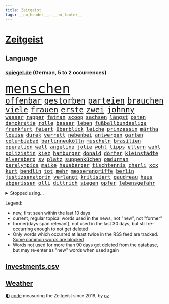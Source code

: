 ```yaml
---
title: Zeitgeist
tags: __no_header__, __no_footer__
---
```


# [Zeitgeist](https://oliz.io/zeitgeist/)

## Language

<h3><a href="https://www.spiegel.de" target="_blank">spiegel.de</a> (German, 5 to 2 occurrences)</h3>
<p style="font-family:monospace">
<span style="font-size:32pt"><a href="news_links.html#menschen" class="current">menschen</a></span>
<br>
<span style="font-size:18pt"><a href="news_links.html#offenbar" class="current">offenbar</a></span>
<span style="font-size:18pt"><a href="news_links.html#gestorben" class="current">gestorben</a></span>
<span style="font-size:18pt"><a href="news_links.html#parteien" class="current">parteien</a></span>
<span style="font-size:18pt"><a href="news_links.html#brauchen" class="current">brauchen</a></span>
<span style="font-size:18pt"><a href="news_links.html#viele" class="current">viele</a></span>
<span style="font-size:18pt"><a href="news_links.html#frauen" class="current">frauen</a></span>
<span style="font-size:18pt"><a href="news_links.html#erste" class="current">erste</a></span>
<span style="font-size:18pt"><a href="news_links.html#zwei" class="current">zwei</a></span>
<span style="font-size:18pt"><a href="news_links.html#johnny" class="current">johnny</a></span>
<br>
<span style="font-size:12pt"><a href="news_links.html#wasser" class="current">wasser</a></span>
<span style="font-size:12pt"><a href="news_links.html#rapper" class="current">rapper</a></span>
<span style="font-size:12pt"><a href="news_links.html#fatman" class="new">fatman</a></span>
<span style="font-size:12pt"><a href="news_links.html#scoop" class="new">scoop</a></span>
<span style="font-size:12pt"><a href="news_links.html#sachsen" class="current">sachsen</a></span>
<span style="font-size:12pt"><a href="news_links.html#längst" class="current">längst</a></span>
<span style="font-size:12pt"><a href="news_links.html#osten" class="current">osten</a></span>
<span style="font-size:12pt"><a href="news_links.html#demokratie" class="current">demokratie</a></span>
<span style="font-size:12pt"><a href="news_links.html#rolle" class="current">rolle</a></span>
<span style="font-size:12pt"><a href="news_links.html#besser" class="current">besser</a></span>
<span style="font-size:12pt"><a href="news_links.html#leben" class="current">leben</a></span>
<span style="font-size:12pt"><a href="news_links.html#fußballbundesliga" class="current">fußballbundesliga</a></span>
<span style="font-size:12pt"><a href="news_links.html#frankfurt" class="current">frankfurt</a></span>
<span style="font-size:12pt"><a href="news_links.html#feiert" class="current">feiert</a></span>
<span style="font-size:12pt"><a href="news_links.html#überblick" class="current">überblick</a></span>
<span style="font-size:12pt"><a href="news_links.html#leiche" class="current">leiche</a></span>
<span style="font-size:12pt"><a href="news_links.html#prinzessin" class="current">prinzessin</a></span>
<span style="font-size:12pt"><a href="news_links.html#märtha" class="new">märtha</a></span>
<span style="font-size:12pt"><a href="news_links.html#louise" class="new">louise</a></span>
<span style="font-size:12pt"><a href="news_links.html#durek" class="new">durek</a></span>
<span style="font-size:12pt"><a href="news_links.html#verrett" class="new">verrett</a></span>
<span style="font-size:12pt"><a href="news_links.html#nebenbei" class="current">nebenbei</a></span>
<span style="font-size:12pt"><a href="news_links.html#antwerpen" class="current">antwerpen</a></span>
<span style="font-size:12pt"><a href="news_links.html#garten" class="current">garten</a></span>
<span style="font-size:12pt"><a href="news_links.html#columbiabad" class="new">columbiabad</a></span>
<span style="font-size:12pt"><a href="news_links.html#berlinneukölln" class="new">berlinneukölln</a></span>
<span style="font-size:12pt"><a href="news_links.html#muscheln" class="current">muscheln</a></span>
<span style="font-size:12pt"><a href="news_links.html#brasilien" class="current">brasilien</a></span>
<span style="font-size:12pt"><a href="news_links.html#operation" class="current">operation</a></span>
<span style="font-size:12pt"><a href="news_links.html#welt" class="current">welt</a></span>
<span style="font-size:12pt"><a href="news_links.html#angelina" class="current">angelina</a></span>
<span style="font-size:12pt"><a href="news_links.html#jolie" class="current">jolie</a></span>
<span style="font-size:12pt"><a href="news_links.html#wohl" class="current">wohl</a></span>
<span style="font-size:12pt"><a href="news_links.html#tipps" class="current">tipps</a></span>
<span style="font-size:12pt"><a href="news_links.html#eltern" class="current">eltern</a></span>
<span style="font-size:12pt"><a href="news_links.html#wahl" class="current">wahl</a></span>
<span style="font-size:12pt"><a href="news_links.html#polizistin" class="current">polizistin</a></span>
<span style="font-size:12pt"><a href="news_links.html#kiez" class="new">kiez</a></span>
<span style="font-size:12pt"><a href="news_links.html#hamburger" class="current">hamburger</a></span>
<span style="font-size:12pt"><a href="news_links.html#donald" class="current">donald</a></span>
<span style="font-size:12pt"><a href="news_links.html#dörfer" class="current">dörfer</a></span>
<span style="font-size:12pt"><a href="news_links.html#kleinstädte" class="new">kleinstädte</a></span>
<span style="font-size:12pt"><a href="news_links.html#elversberg" class="new">elversberg</a></span>
<span style="font-size:12pt"><a href="news_links.html#sv" class="current">sv</a></span>
<span style="font-size:12pt"><a href="news_links.html#platz" class="current">platz</a></span>
<span style="font-size:12pt"><a href="news_links.html#suppenküchen" class="new">suppenküchen</a></span>
<span style="font-size:12pt"><a href="news_links.html#omdurman" class="new">omdurman</a></span>
<span style="font-size:12pt"><a href="news_links.html#paralympics" class="current">paralympics</a></span>
<span style="font-size:12pt"><a href="news_links.html#maike" class="new">maike</a></span>
<span style="font-size:12pt"><a href="news_links.html#hausberger" class="new">hausberger</a></span>
<span style="font-size:12pt"><a href="news_links.html#tischtennis" class="current">tischtennis</a></span>
<span style="font-size:12pt"><a href="news_links.html#charli" class="current">charli</a></span>
<span style="font-size:12pt"><a href="news_links.html#xcx" class="current">xcx</a></span>
<span style="font-size:12pt"><a href="news_links.html#kurt" class="new">kurt</a></span>
<span style="font-size:12pt"><a href="news_links.html#bendlin" class="new">bendlin</a></span>
<span style="font-size:12pt"><a href="news_links.html#tot" class="current">tot</a></span>
<span style="font-size:12pt"><a href="news_links.html#mehr" class="current">mehr</a></span>
<span style="font-size:12pt"><a href="news_links.html#messerangriffe" class="current">messerangriffe</a></span>
<span style="font-size:12pt"><a href="news_links.html#berlin" class="current">berlin</a></span>
<span style="font-size:12pt"><a href="news_links.html#justizsenatorin" class="current">justizsenatorin</a></span>
<span style="font-size:12pt"><a href="news_links.html#verlangt" class="current">verlangt</a></span>
<span style="font-size:12pt"><a href="news_links.html#kritisiert" class="current">kritisiert</a></span>
<span style="font-size:12pt"><a href="news_links.html#gaudreau" class="new">gaudreau</a></span>
<span style="font-size:12pt"><a href="news_links.html#haus" class="current">haus</a></span>
<span style="font-size:12pt"><a href="news_links.html#abgerissen" class="current">abgerissen</a></span>
<span style="font-size:12pt"><a href="news_links.html#olli" class="new">olli</a></span>
<span style="font-size:12pt"><a href="news_links.html#dittrich" class="current">dittrich</a></span>
<span style="font-size:12pt"><a href="news_links.html#siegen" class="current">siegen</a></span>
<span style="font-size:12pt"><a href="news_links.html#opfer" class="current">opfer</a></span>
<span style="font-size:12pt"><a href="news_links.html#lebensgefahr" class="current">lebensgefahr</a></span>
</p>
<details>
<summary>Stopped using...</summary>
<p class="former" style="font-size:12pt">
pause(1410) 150(1409) ans(1408) doppelt(1408) entdeckte(1407) registriert(1407) weitergeht(1407) bayerns(1406) bekanntesten(1406) botschafter(1406) fbi(1406) golf(1406) meldete(1406) arbeitsplatz(1405) einiges(1405) freien(1405) mailand(1405) außerdem(1404) babys(1404) bank(1404) britischer(1404) körper(1404) oben(1404) schlug(1404) stärken(1404) jens(1403) künstler(1403) trauer(1403) beruf(1402) extreme(1402) jahrzehntelang(1402) material(1402) parteichef(1402) scheinen(1402) stefan(1402) verheerenden(1402) vermehrt(1402) beschließt(1401) einstellen(1401) erneute(1401) fahrer(1401) geklärt(1401) teilnehmer(1401) abgeordneten(1400) gereist(1400) gewerkschaft(1400) lehnen(1400) tests(1400) weltweiten(1400) einzug(1399) entlastet(1399) erinnerungen(1399) hölle(1399) profitiert(1399) prüfen(1399) stattfinden(1399) wichtiger(1399) bull(1398) möglichst(1398) radikale(1398) schadet(1398) stolz(1398) voran(1398) annalena(1397) belastet(1397) belgien(1397) langer(1397) nba(1397) problemen(1397) verkauf(1397) voraus(1397) vorsitzenden(1397) infektion(1396) verfügung(1396) deutlichen(1395) dezember(1395) ermöglichen(1395) gestrichen(1395) optimistisch(1395) persönlich(1395) kunst(1394) massive(1394) hürden(1393) wies(1393) kultur(1392) mitteln(1392) moskaus(1392) verbindung(1392) falschen(1391) langfristig(1391) licht(1391) berühmte(1390) stammt(1389) aktivistin(1388) kindes(1388) abgebrochen(1387) gemeinsame(1387) eklat(1386) claudia(1385) genauso(1385) pfund(1385) katholische(1384) pkw(1384) politikerin(1384) führenden(1382) gang(1382) zurückgegangen(1381) steffen(1380) drittel(1379) fortsetzung(1377) hunger(1377) spitzenreiter(1377) behalten(1376) öffentliche(1374) kräfte(1372) auseinandersetzung(1370) provoziert(1370) bangen(1368) aufgabe(1366) möglichkeiten(1365) erhebliche(1355) palästinenser(1355) ausgetragen(1349) marine(1343) heidelberg(1317) anna(1296) expräsidenten(1281) strecken(1239) investor(1234) verlag(1215) finanziert(1202) autoren(1129) kollision(1104) konzerns(1102) jahrzehnt(1091) übertragen(1083) teure(1076) schlafen(1075) tiger(1054) schulden(1048) vorfeld(1045) millionenhöhe(1043) ice(1041) stern(1030) wichtiges(1028) bekannteste(1006) ausgeben(1003) nutzung(999) meta(994) front(992) zufall(983) loch(980) krim(947) steffi(942) spielern(941) schwieriger(940) aufhören(913) betreibt(910) hochrangigen(883) kasse(882) patrick(873) links(872) angestellte(865) handys(856) antisemitische(844) großmutter(843) vermisster(838) unterlag(830) harter(827) el(825) gefällt(818) 79(808) konkurrenten(808) misshandelt(791) lena(779) wozu(779) rettungsaktion(768) streiks(737) professor(729) herunter(724) farben(715) verstöße(712) lettland(711) spionage(709) zurückkehren(706) kommunikation(704) nutzern(699) staatsmedien(686) gerecht(683) wählt(678) 300000(674) pjöngjang(672) razzien(670) kohl(663) forschung(661) general(652) heinrich(647) mitarbeitern(647) human(644) 500000(635) tabu(630) wechselte(623) gekostet(621) text(618) hürde(603) perfekten(602) jerusalem(600) heimische(597) rammt(594) fahnder(593) gegründet(593) vorstand(588) zufällig(585) solcher(582) perspektive(577) geldgeber(574) übungen(571) nordamerika(567) 52(565) rechtsaußen(556) kleinere(553) unruhe(551) 150000(547) europawahl(545) aktive(544) kaiser(537) uhren(537) hamilton(529) lewis(529) rivalen(528) gewartet(522) ferrari(512) errichten(508) angelegenheit(507) genaue(507) fluggesellschaften(500) kollidiert(496) halbiert(493) bekämpfung(489) gemälde(488) übergriff(488) helmut(484) gesundheitlichen(483) 8000(469) berühmtesten(463) überfahren(462) erheblich(460) höchststand(460) drang(456) umstieg(456) naturschutz(448) schockiert(445) vergleicht(444) staats(437) gestrandet(436) schlucht(429) renommierten(424) spahn(424) umzusetzen(420) 2013(418) greta(415) massiver(409) effizienter(399) geschlossene(399) verteuern(399) abu(397) bewerbungen(397) marokko(392) forschern(386) wmtitel(385) linnemann(383) mancher(383) geflohen(382) häfen(381) nächster(381) service(380) netanyahus(378) lady(373) ergebnissen(372) podium(371) südkoreanische(371) cannabislegalisierung(368) hilferuf(366) boykott(364) geschäftsleute(362) digitalen(360) ticketpreise(358) drogenboss(356) griffen(356) fraktion(355) konsequent(352) pannen(350) arena(349) ärgert(349) bedauert(348) unten(348) nachteile(344) vertreiben(343) weitet(340) neuauflage(338) stadtrat(335) weltmeistertitel(333) eingeschränkt(329) abgeschossen(328) überraschte(327) wagnerbrüder(325) rief(323) ai(322) nachbarland(319) gelobt(317) ukrainekriegs(317) baute(315) ausstellung(314) einlegen(310) popkultur(310) uskongress(310) 22jährige(309) lahmgelegt(309) continental(307) südchinesischen(306) wütend(304) gravierenden(302) absicht(300) unterscheidet(300) sicherheitsvorkehrungen(297) angegangen(295) kongress(295) betonte(294) 1100(291) beruhigen(291) damaskus(288) exchef(288) geborene(287) flugverkehr(286) führerscheinprüfung(286) geräumt(286) cottbus(285) enthält(284) solange(283) topmanager(278) raser(277) tories(277) rockband(276) stellten(276) arbeitsrecht(275) artikel(272) beyoncé(267) einschnitte(267) gewaltsam(267) kanzlerkandidat(265) ngo(264) wisconsin(262) kleider(261) gedrängt(258) genehmigung(257) figur(256) brisante(253) fußballklub(252) bundesverfassungsgerichts(251) rights(250) religiösen(245) beklagen(244) mindestlohn(243) aktienkurs(241) gleichgeschlechtliche(241) paare(241) ermittlungsverfahren(240) ausgedacht(239) simon(239) aktivistinnen(237) oberverwaltungsgericht(236) umstrittenes(235) fernzüge(232) gezahlt(232) unionsfraktion(232) verzicht(231) hugh(230) angeklagten(229) gerungen(229) graf(228) kommandozentrale(228) jonathan(227) anzugreifen(226) huthis(224) luxemburg(223) muskeln(223) plötzlichen(223) bezeichnete(221) captain(221) sand(220) medizinischen(219) präsentierte(219) 180(217) umwelthilfe(217) begegnen(214) angepasst(213) rast(213) anfrage(211) baldigen(209) bereitschaft(209) gleichberechtigung(209) spitzenpolitiker(209) südkoreanischen(209) schritten(208) aneinander(206) spezialisiert(205) angekündigten(204) sap(203) softwarekonzern(203) vorbereiten(203) alarmierte(202) attal(202) machtwort(202) rüsten(202) verwehrt(202) weiblicher(202) barfuß(199) ministerien(199) losgehen(198) senator(198) boykottiert(197) familienunternehmen(197) festivals(197) grenzschutz(197) ranghohen(197) indes(196) kachelmann(196) verzögerungen(196) erstatten(195) jackson(194) marken(194) direkten(193) vergewaltigungen(193) 65jährige(192) offizier(191) einzigartig(190) groteske(190) rod(190) schläft(190) substanz(190) abgewiesen(189) erleichtert(189) gesichtet(189) bunte(188) bruttoinlandsprodukt(187) do(186) fazit(186) lutz(186) macher(186) schmallippig(185) massenhaften(184) minderjährigen(184) trieben(184) konkretes(183) yoon(183) wirecard(181) gelegene(179) frühling(178) teilten(178) partnern(177) rettungskräften(176) seltsam(176) strategische(176) schweiß(174) schmuck(173) klärt(171) digitalpakt(170) einsetzt(169) emojis(169) geführten(169) jahrelangen(169) sohns(169) ewigkeit(168) tappen(168) 58(167) formulierung(167) schreibtisch(167) unverständnis(167) frist(166) riet(166) änderte(166) bildschirm(165) übertrieben(165) stewart(164) albanese(162) höchstem(158) kanadischen(158) beurteilen(157) klagte(157) kremltruppen(157) videoplattform(157) erfüllung(155) parlamentarischen(155) höchstwert(154) erdrutsche(153) frauenanteil(153) spice(153) 21jähriger(152) bekämpfen(152) fehlten(152) füße(152) kreativ(152) ausgebildet(151) georg(151) kitas(151) raste(151) ersatz(150) langweilig(149) sainz(149) tiefes(149) wirtschaftswende(149) aufgearbeitet(148) überlassen(148) angeschlagene(145) jünger(145) mies(145) traditionell(145) verdammt(144) feige(143) pogačar(143) tadej(143) tvinterview(143) eurofighter(142) ausbremsen(141) brust(141) bgh(140) geschoben(140) erfreut(139) ragte(139) rekonstruieren(139) verwirrung(139) mehrjährigen(138) tragödie(136) afdabgeordneter(135) brachen(135) erschlagen(135) israelgazakonflikt(135) mentalen(135) hiv(134) infizierten(134) infos(134) nicola(134) royals(134) schulkinder(133) bookingcom(132) mache(132) schläge(132) slowakei(132) dürre(131) bedrohen(130) systematische(130) bombardierte(129) milliardäre(129) rar(129) schweine(129) locker(128) bekannter(127) einheimische(127) milliardendeal(127) usjustiz(127) objekt(126) sanierungsplan(126) biergarten(125) box(125) fangen(124) grundsteuerreform(124) mögliches(124) sehe(124) torpedieren(124) superhelden(123) bestseller(122) empfinden(122) eurowings(122) gesammelt(122) hisbollahkommandeur(122) milliardenwert(122) grundschulkinder(121) vermieden(121) frischer(120) transportiert(120) vehement(120) zelte(120) erhärten(119) pressefreiheit(119) zehntausend(119) coronaaufarbeitung(118) einschalten(118) irreführende(118) akteure(117) benutzt(117) provozieren(115) pérez(115) außergewöhnliche(114) mathieu(114) ökonomin(114) vingegaard(113) alsu(112) grundsteuer(112) hochhaus(112) kurmasheva(112) neubau(112) passau(112) technologien(112) janet(111) kämpften(111) trugen(111) unglücklich(110) gefangenenlager(109) kraftakt(109) plakate(109) wohnungsnot(109) shows(108) verlassene(108) wahlheimat(108) bestritt(107) einflussreichsten(107) nonbinäre(107) klug(106) mclaren(106) befanden(105) diw(105) immobilie(105) wänden(105) gesünder(104) hochgradig(104) selbstinszenierung(104) systematisch(104) vereinbaren(104) anwohnern(103) triumphierte(103) champion(102) gebäudes(102) tigermücke(102) verlaufen(102) aktentasche(101) anlegen(101) maralago(101) protokoll(101) carrie(100) merckx(100) nachfolgerin(100) schwerwiegende(100) bauministerin(99) früchte(99) getanzt(99) versagte(99) wahlrecht(99) geflüchteter(98) afdpolitikers(97) gestein(97) meinungsfreiheit(97) türkisch(97) wände(97) zidane(97) zinédine(97) äthiopien(97) clip(96) champagner(95) dicke(95) hassbotschaften(95) menschenrechtsorganisation(95) anreise(94) anc(93) black(93) blair(93) dmitri(93) dopingskandal(93) kleinlaut(93) suchaktion(93) wetterte(93) gereicht(92) märtens(92) vogelgrippe(92) erdüberlastungstag(91) verbreitete(91) verärgerung(91) beirut(90) boeingkrise(90) flop(90) meiste(90) regelverstoß(90) usfirma(90) befällt(89) berüchtigten(89) finales(89) garantiert(89) ignorieren(89) losgegangen(89) nullerjahren(89) schreckliche(89) amerikanerin(88) blutigen(88) buhrufe(88) elfriede(88) formel1einstieg(88) geschwächte(88) girl(88) heimatmarkt(88) literaturnobelpreisträgerin(88) zuma(88) zwickau(88) 34jähriger(87) bartels(87) geist(87) gene(87) gewusst(87) hipp(87) kugeln(87) nachbesserung(87) unbekanntes(87) verwundert(87) rindern(86) südamerika(86) bilden(85) decke(85) erprobung(85) goldener(85) zweijährige(85) übel(85) 91jährigen(84) erbes(84) erwin(84) outfit(84) rauchwolke(84) weigert(84) ambiente(83) berüchtigter(83) chinapolitik(83) pionier(83) traurig(83) vorteile(83) ausgefallene(82) begleitung(82) einzig(82) entsprechend(82) erfolgt(82) eröffnungsfeier(82) fernost(82) maroden(82) tenniskarriere(82) wahlergebnis(82) zuständen(82) auseinandersetzungen(81) berlinbrandenburg(81) besseres(81) ertappte(81) gedrosselt(81) regnen(81) technologiekonzern(81) vorort(81) indopazifik(80) leeds(80) marcus(80) maßvoll(80) protestierte(80) auftaktspiel(79) sexologin(79) sukyeol(79) ausreden(78) autistischen(78) deutschlandchef(78) erteilte(78) kampfzone(78) privat(78) rutschen(78) simple(78) spa(78) südsudan(78) argwohn(77) baumarten(77) deepmind(77) krummen(77) richte(77) umkämpft(77) darfur(76) gezählt(76) reisewelle(76) sde(76) teiman(76) alexanderplatz(75) bahnverkehr(75) basketballnationalmannschaft(75) beißt(75) erlebnissen(75) marveluniversum(75) militärübung(75) pferdes(75) termine(75) usbehörden(75) blutvergießen(74) meyerlandrut(74) angeblichem(73) kreisen(73) louisa(73) nationalversammlung(73) quatsch(73) stattgefunden(73) wachsfigur(73) buchtipp(72) christen(72) festspiele(72) hinrichten(72) illegaler(72) toleriert(72) vorherrschaft(72) zutritt(72) breiten(71) drogensucht(71) mordversuchs(71) nordamerikanische(71) pyramiden(71) vergleichen(71) zuschlag(71) 158(70) 54jährige(70) cornelius(70) dieckmann(70) erstaunlichen(70) grauzone(70) praktiken(70) pride(70) ältesten(70) dieselautos(69) förderer(69) unabhängig(69) blauer(68) exoplanet(68) faszination(68) verweisen(68) beschweren(67) fahne(67) gemunkelt(67) pappbetten(67) spreche(67) swr(67) 42jähriger(66) erfolgreichster(66) gefreut(66) geruch(66) personenschützer(66) sorgten(66) verwüstet(66) vorsichtige(66) anwärter(65) josé(65) motivierte(65) o2(65) riege(65) angelique(64) ausgangspunkt(64) industrieländer(64) kerber(64) lucas(64) serviert(64) abscheulich(63) anfangs(63) erpenbeck(63) feder(63) h5n1(63) aufgefallen(62) ausgrenzen(62) eröffnete(62) geplagt(62) ligurien(62) meerwasser(62) naziparolen(62) ross(62) hagelte(61) hassmails(61) zurückzahlen(61) undenkbar(60) diejenigen(59) entspannen(59) erdrutsch(59) hartnäckig(59) kriterium(59) milliardenschäden(59) sommerpause(59) bella(58) bundesweiten(58) hadid(58) kreative(58) mandelapartei(58) palme(58) schultz(58) vernichtendes(58) 106(57) anklagebehörde(57) nbastar(57) verlegung(57) verwechslung(57) abgerissene(56) beleidigende(56) borrell(56) exoplaneten(56) gefüllte(56) josep(56) kutsche(56) lieblingsstadt(56) militärbasis(56) rohr(56) stationen(56) todestag(56) weißt(56) woanders(56) befahrbar(55) kanadas(55) rex(55) tyrannosaurus(55) vorkehrungen(55) fahrdienstvermittler(54) laudatio(54) orden(54) schwangeren(54) unersetzlich(54) aufgehen(53) gebissen(53) luftqualität(53) atemberaubende(52) beschleunigt(52) macrons(52) mitternacht(52) usstreitkräfte(52) ballons(51) donau(51) fachkräften(51) fahrlässig(51) nachträglich(51) normalisiert(51) weltweiter(51) aiwanger(50) bewährung(50) fähigkeit(50) gerutscht(50) hubert(50) obdachlos(50) versäumnisse(50) wahlergebnissen(50) blaue(49) kinostart(49) olympiahoffnungen(49) bestimmen(48) coco(48) fragwürdig(48) gauff(48) kuss(48) mach(48) rapide(48) toben(48) yacht(48) überwiegen(48) dorfes(47) eurosport(47) fahnen(47) hafenstadt(47) jemanden(47) klimafreundliche(47) rechtem(47) tauben(47) unberechtigterweise(47) wars(47) betraf(46) firmengeschichte(46) terre(46) verlobt(46) beschert(45) großartige(45) hot(45) interaktiven(45) kpop(45) opa(45) schwarzarbeit(45) siebzigern(45) strategien(45) ferrariteamchef(44) wahlkampfhilfe(44) staunt(43) syndrome(43) 15jährigen(42) autozulieferer(42) d(42) eigenschaft(42) eugh(42) glaubwürdig(42) langeweile(42) miriam(42) tagsüber(42) zurückhaltender(42) älterwerden(42) bundesamts(41) haidt(41) luxusauto(41) staatsschulden(41) verfassungswidrig(41) weidel(41) gerichtet(40) 30jährige(39) abriss(39) bahnchaos(39) gezeugt(39) kinderstar(39) raub(39) rico(39) segen(39) telefon(39) königliche(38) pragmatiker(38) spaßige(38) timberlake(38) 27jähriger(37) dino(37) k(37) schwächelte(37) sicherheitssystem(37) straßenbahnen(37) wirtschaftsexpertin(37) brennen(36) erastour(36) inseln(36) spiegelquiz(36) verursachte(36) alkoholfahrt(35) alkoholfreies(35) aufmerksamer(35) billigeren(35) fred(35) hausmittel(35) huthimilizen(35) immens(35) kampfeinsätze(35) satellitenbilder(35) anruf(34) begnadigung(34) disput(34) kommentator(34) menschlichen(34) regenschirm(34) renommierter(34) simbabwe(34) yellowstone(34) indianapolis(33) phelps(33) usdemokratin(33) café(32) entsetzlichen(32) fraktionschef(32) funktionen(32) besteuert(31) bundesaußenministerin(31) gelernte(31) huldigen(31) katzen(31) ranghoher(31) sncf(31) drogerieunternehmer(30) kartellamt(30) krankenwagen(30) lgbtqrechte(30) schwören(30) 20jährigen(29) bayerisches(29) erkunden(29) xaccount(29) überzeugte(29) geschah(28) gesundes(28) haushaltsentwurf(28) mercedespilot(28) ran(28) tipico(28) unantastbar(28) clips(27) dämpfer(27) geparkten(27) immerzu(27) katastrophalen(27) unterstützern(27) zensus(27) besingt(26) genügte(26) grünem(26) jasper(26) roseanne(26) spaziert(26) groll(25) sportvereine(25) gleichgeschlechtlichen(24) it’s(24) jahrelangem(24) locals(24) zusammensetzung(24) engere(23) kaliforniens(23) lebensgefährten(23) lüdke(23) schweben(23) spdabgeordneter(23) vorliegen(23) gebastelt(22) maßen(22) monsunregen(22) rekordweltmeister(22) verbracht(22) feministische(21) jackman(21) medienimperium(21) probe(21) rimpac(21) schadstoffen(21) seemanöver(21) verbrannte(21) vogelgrippevirus(21) vorgeladen(21) wolfsgruß(21) übertreiben(21) ahorn(20) america(20) leuphana(20) lüneburg(20) raketenschlag(20) wirecardprozess(20) bundestags(19) death(19) derzeitige(19) friedensstifter(19) labourpremier(19) postete(19) sprengstoff(19) stimmenfang(19) streckenrekord(19) vision(19) erschöpfung(18) hochzeitstag(18) quadratmetern(18) verglich(18) wölfe(18) bauteile(17) geurteilt(17) haftanstalten(17) komödie(17) nationalpark(17) russlandreise(17) schlak(17) theoretische(17) vorhersagen(17) beauftragte(16) freundschaftsarmbänder(16) mauert(16) mäßigung(16) sexistischen(16) trumpattentat(16) attentäters(15) crooks(15) genies(15) radsports(15) schwach(15) superprognostiker(15) ammersee(14) definiert(14) köln/bonn(14) landrats(14) lichtjahre(14) usbundesstaates(14) vermelden(14) yellowstonenationalpark(14) erforderlich(13) halluzinationen(13) interpretiert(13) kugel(13) lächerlich(13) profitennis(13) wollt(13) kartenspiele(12) konsumgüterkonzern(12) pirna(12) 1972(11) analysen(11) luftverkehr(11) sendungen(11) sparprogramm(11) stoff(11) zurückgelassen(11) ärmsten(11)
</p>
</details>
<p>Legend:
<ul>
<li><span class="new">new</span>, first seen within the last 10 days</li>
<li><span class="current">current</span>, regular topical words used in the news, not "new", not "former"</li>
<li><span class="former">former(days span relevant)</span>, not used in the last 30 days, but still re-occurring enough to not get deleted</li>
<li>Only words which occurred at least twice in the RSS feed are tracked. <a href="language/filters.py">Some common words are blocked</a></li>
<li>Words not used for more than 90 days get deleted from the database, but may re-enter as "new" words when used again</li>
</ul>
</p>

## [Investments](investments.html)[.csv](investments.csv)

## [Weather](weather.html)

<footer>
<a href="javascript:toggleTheme()" class="nav">🌓</a>
<a href="https://github.com/ooz/zeitgeist">code</a> measuring the Zeitgeist since 2019, by <a href="https://oliz.io">oz</a>
</footer>
